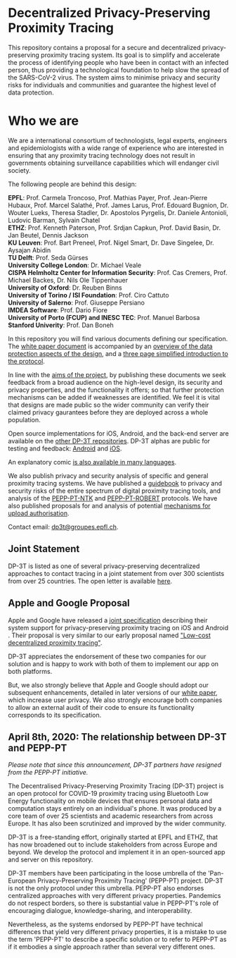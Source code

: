 # Decentralized Privacy-Preserving Proximity Tracing

This repository contains a proposal for a secure and decentralized privacy-preserving proximity tracing system. Its goal is to simplify and accelerate the process of identifying people who have been in contact with an infected person, thus providing a technological foundation to help slow the spread of the SARS-CoV-2 virus. The system aims to minimise privacy and security risks for individuals and communities and guarantee the highest level of data protection.

# Who we are

We are a international consortium of technologists, legal experts, engineers and epidemiologists with a wide range of experience who are interested in ensuring that any proximity tracing technology does not result in governments obtaining surveillance capabilities which will endanger civil society.

The following people are behind this design:

**EPFL**: Prof. Carmela Troncoso, Prof. Mathias Payer, Prof. Jean-Pierre Hubaux, Prof. Marcel Salathé, Prof. James Larus, Prof. Edouard   Bugnion, Dr. Wouter Lueks, Theresa Stadler, Dr. Apostolos Pyrgelis, Dr. Daniele Antonioli, Ludovic Barman, Sylvain Chatel  
**ETHZ**: Prof. Kenneth Paterson, Prof. Srdjan Capkun, Prof. David Basin, Dr. Jan Beutel, Dennis Jackson  
**KU Leuven**: Prof. Bart Preneel, Prof. Nigel Smart, Dr. Dave Singelee, Dr. Aysajan Abidin  
**TU Delft**: Prof. Seda Gürses  
**University College London**: Dr. Michael Veale  
**CISPA Helmholtz Center for Information Security**: Prof. Cas Cremers, Prof. Michael Backes, Dr. Nils Ole Tippenhauer  
**University of Oxford**: Dr. Reuben Binns  
**University of Torino / ISI Foundation**: Prof. Ciro Cattuto  
**University of Salerno**: Prof. Giuseppe Persiano  
**IMDEA Software**: Prof. Dario Fiore  
**University of Porto (FCUP) and INESC TEC**: Prof. Manuel Barbosa  
**Stanford Univerity**: Prof. Dan Boneh  


In this repository you will find various documents defining our specification. The [white paper document](DP3T%20White%20Paper.pdf) is accompanied by an [overview of the data protection aspects of the design](DP3T%20-%20Data%20Protection%20and%20Security.pdf), and a [three page simplified introduction to the protocol](DP3T%20-%20Simplified%20Three%20Page%20Brief.pdf). 

In line with the [aims of the project](DP3T%20-%20Aims%20of%20the%20Project.pdf), by publishing these documents we seek feedback from a broad audience on the high-level design, its security and privacy properties, and the functionality it offers; so that further protection mechanisms can be added if weaknesses are identified. We feel it is vital that designs are made public so the wider community can verify their claimed privacy gaurantees before they are deployed across a whole population.

Open source implementations for iOS, Android, and the back-end server are available on the [other DP-3T repositories](https://github.com/DP-3T/). DP-3T alphas are public for testing and feedback: [Android](https://github.com/DP-3T/dp3t-app-android) and [iOS](https://github.com/DP-3T/dp3t-app-ios).

An explanatory comic [is also available in many languages](public_engagement/cartoon).

We also publish privacy and security analysis of specific and general proximity tracing systems. We have published a [guidebook](Security%20analysis/Privacy%20and%20Security%20Attacks%20on%20Digital%20Proximity%20Tracing%20Systems.pdf) to privacy and security risks of the entire spectrum of digital proximity tracing tools, and analysis of the [PEPP-PT-NTK](Security%20analysis/PEPP-PT_%20Data%20Protection%20Architechture%20-%20Security%20and%20privacy%20analysis.pdf) and [PEPP-PT-ROBERT](Security%20analysis/ROBERT%20-%20Security%20and%20privacy%20analysis.pdf) protocols. We have also published proposals for and analysis of potential [mechanisms for upload authorisation](DP3T%20-%20Upload%20Authorisation%20Analysis%20and%20Guidelines.pdf).

Contact email: [dp3t@groupes.epfl.ch](mailto:dp3t@groupes.epfl.ch).

## Joint Statement

DP-3T is listed as one of several privacy-preserving decentralized approaches to contact tracing in a joint statement from over 300 scientists from over 25 countries. The open letter is available [here](https://www.esat.kuleuven.be/cosic/sites/contact-tracing-joint-statement/).

## Apple and Google Proposal

Apple and Google have released a [joint specification](https://www.apple.com/newsroom/2020/04/apple-and-google-partner-on-covid-19-contact-tracing-technology/) describing their system support for privacy-preserving proximity tracing on iOS and Android . Their proposal is very similar to our early proposal named ["Low-cost decentralized proximity tracing"](https://github.com/DP-3T/documents/blob/master/DP3T%20White%20Paper.pdf).
 
DP-3T appreciates the endorsement of these two companies for our solution and is happy to work with both of them to implement our app on both platforms.
 
But, we also strongly believe that Apple and Google should adopt our subsequent enhancements, detailed in later versions of our [white paper](https://github.com/DP-3T/documents/blob/master/DP3T%20White%20Paper.pdf), which increase user privacy. We also strongly encourage both companies to allow an external audit of their code to ensure its functionality corresponds to its specification.

## April 8th, 2020: The relationship between DP-3T and PEPP-PT

*Please note that since this announcement, DP-3T partners have resigned from the PEPP-PT initiative.*

The Decentralised Privacy-Preserving Proximity Tracing (DP-3T) project is an open protocol for COVID-19 proximity tracing using Bluetooth Low Energy functionality on mobile devices that ensures personal data and computation stays entirely on an individual's phone. It was produced by a core team of over 25 scientists and academic researchers from across Europe. It has also been scrutinized and improved by the wider community.

DP-3T is a free-standing effort, originally started at EPFL and ETHZ, that has now broadened out to include stakeholders from across Europe and beyond. We develop the protocol and implement it in an open-sourced app and server on this repository.

DP-3T members have been participating in the loose umbrella of the 'Pan-European Privacy-Preserving Proximity Tracing' (PEPP-PT) project. DP-3T is not the only protocol under this umbrella. PEPP-PT also endorses centralized approaches with very different privacy properties. Pandemics do not respect borders, so there is substantial value in PEPP-PT's role of encouraging dialogue, knowledge-sharing, and interoperability.

Nevertheless, as the systems endorsed by PEPP-PT have technical differences that yield very different privacy properties, it is a mistake to use the term 'PEPP-PT' to describe a specific solution or to refer to PEPP-PT as if it embodies a single approach rather than several very different ones.
